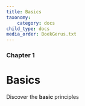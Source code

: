 ```yaml
---
title: Basics
taxonomy:
    category: docs
child_type: docs
media_order: BoekGerus.txt
---
```


### Chapter 1

# Basics

Discover the **basic** principles

